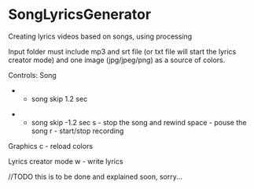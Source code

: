 # SongLyricsGenerator
Creating lyrics videos based on songs, using processing

Input folder must include mp3 and srt file (or txt file will start the lyrics creator mode) and one image (jpg/jpeg/png) as a source of colors.

Controls:
Song
+ - song skip 1.2 sec
- - song skip -1.2 sec
s - stop the song and rewind
space - pouse the song
r - start/stop recording

Graphics
c - reload colors

Lyrics creator mode
w - write lyrics

//TODO this is to be done and explained soon, sorry...
